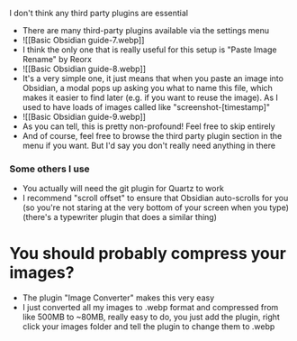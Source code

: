 I don't think any third party plugins are essential
- There are many third-party plugins available via the settings menu
- ![[Basic Obsidian guide-7.webp]]
- I think the only one that is really useful for this setup is "Paste Image Rename" by Reorx
- ![[Basic Obsidian guide-8.webp]]
- It's a very simple one, it just means that when you paste an image into Obsidian, a modal pops up asking you what to name this file, which makes it easier to find later (e.g. if you want to reuse the image). As I used to have loads of images called like "screenshot-[timestamp]"
- ![[Basic Obsidian guide-9.webp]]
- As you can tell, this is pretty non-profound! Feel free to skip entirely
- And of course, feel free to browse the third party plugin section in the menu if you want. But I'd say you don't really need anything in there
### Some others I use
- You actually will need the git plugin for Quartz to work
- I recommend "scroll offset" to ensure that Obsidian auto-scrolls for you (so you're not staring at the very bottom of your screen when you type) (there's a typewriter plugin that does a similar thing)
# You should probably compress your images?
- The plugin "Image Converter" makes this very easy
- I just converted all my images to .webp format and compressed from like 500MB to ~80MB, really easy to do, you just add the plugin, right click your images folder and tell the plugin to change them to .webp